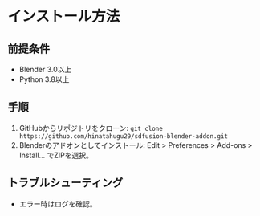 # インストール方法

## 前提条件
- Blender 3.0以上
- Python 3.8以上

## 手順
1. GitHubからリポジトリをクローン: `git clone https://github.com/hinatahugu29/sdfusion-blender-addon.git`
2. Blenderのアドオンとしてインストール: Edit > Preferences > Add-ons > Install... でZIPを選択。

## トラブルシューティング
- エラー時はログを確認。